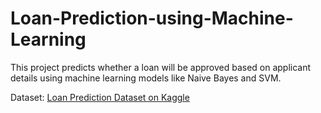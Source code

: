 # Loan-Prediction-using-Machine-Learning

This project predicts whether a loan will be approved based on applicant details using machine learning models like Naive Bayes and SVM.

Dataset: [Loan Prediction Dataset on Kaggle](https://www.kaggle.com/datasets/altruistdelhite04/loan-prediction-problem-dataset?select=train_u6lujuX_CVtuZ9i.csv)

